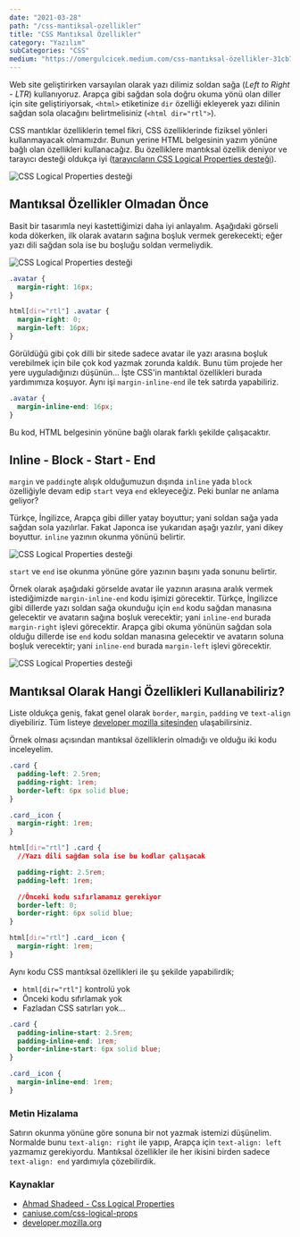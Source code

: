 ```yaml
---
date: "2021-03-28"
path: "/css-mantiksal-ozellikler"
title: "CSS Mantıksal Özellikler"
category: "Yazılım"
subCategories: "CSS"
medium: "https://omergulcicek.medium.com/css-mantıksal-özellikler-31cb73ea4473"
---
```


Web site geliştirirken varsayılan olarak yazı dilimiz soldan sağa (_Left to Right - LTR_) kullanıyoruz. Arapça gibi sağdan sola doğru okuma yönü olan diller için site geliştiriyorsak, `<html>` etiketinize `dir` özelliği ekleyerek yazı dilinin sağdan sola olacağını belirtmelisiniz (`<html dir="rtl">`).

CSS mantıklar özelliklerin temel fikri, CSS özelliklerinde fiziksel yönleri kullanmayacak olmamızdır. Bunun yerine HTML belgesinin yazım yönüne bağlı olan özellikleri kullanacağız. Bu özelliklere mantıksal özellik deniyor ve tarayıcı desteği oldukça iyi (<a href="https://caniuse.com/css-logical-props" target="_blank" rel="noreferrer noopener">tarayıcıların CSS Logical Properties desteği</a>).

![CSS Logical Properties desteği](/img/blog/2021-03-28/css-logical-properties.png)

## Mantıksal Özellikler Olmadan Önce

Basit bir tasarımla neyi kastettiğimizi daha iyi anlayalım. Aşağıdaki görseli koda dökerken, ilk olarak avatarın sağına boşluk vermek gerekecekti; eğer yazı dili sağdan sola ise bu boşluğu soldan vermeliydik.

![CSS Logical Properties desteği](/img/blog/2021-03-28/ltr-rtl.jpg)

```css
.avatar {
  margin-right: 16px;
}

html[dir="rtl"] .avatar {
  margin-right: 0;
  margin-left: 16px;
}
```

Görüldüğü gibi çok dilli bir sitede sadece avatar ile yazı arasına boşluk verebilmek için bile çok kod yazmak zorunda kaldık. Bunu tüm projede her yere uyguladığınızı düşünün... İşte CSS'in mantıktal özellikleri burada yardımımıza koşuyor. Aynı işi `margin-inline-end` ile tek satırda yapabiliriz.

```css
.avatar {
  margin-inline-end: 16px;
}
```

Bu kod, HTML belgesinin yönüne bağlı olarak farklı şekilde çalışacaktır.

## Inline - Block - Start - End

`margin` ve `padding`te alışık olduğumuzun dışında `inline` yada `block` özelliğiyle devam edip `start` veya `end` ekleyeceğiz. Peki bunlar ne anlama geliyor?

Türkçe, İngilizce, Arapça gibi diller yatay boyuttur; yani soldan sağa yada sağdan sola yazılırlar. Fakat Japonca ise yukarıdan aşağı yazılır, yani dikey boyuttur. `inline` yazının okunma yönünü belirtir.

![CSS Logical Properties desteği](/img/blog/2021-03-28/inline-block.jpg)

`start` ve `end` ise okunma yönüne göre yazının başını yada sonunu belirtir.

Örnek olarak aşağıdaki görselde avatar ile yazının arasına aralık vermek istediğimizde `margin-inline-end` kodu işimizi görecektir. Türkçe, İngilizce gibi dillerde yazı soldan sağa okunduğu için `end` kodu sağdan manasına gelecektir ve avatarın sağına boşluk verecektir; yani `inline-end` burada `margin-right` işlevi görecektir. Arapça gibi okuma yönünün sağdan sola olduğu dillerde ise `end` kodu soldan manasına gelecektir ve avatarın soluna boşluk verecektir; yani `inline-end` burada `margin-left` işlevi görecektir.

![CSS Logical Properties desteği](/img/blog/2021-03-28/margin-inline-end.jpg)

## Mantıksal Olarak Hangi Özellikleri Kullanabiliriz?

Liste oldukça geniş, fakat genel olarak `border`, `margin`, `padding` ve `text-align` diyebiliriz. Tüm listeye <a href="https://developer.mozilla.org/en-US/docs/Web/CSS/CSS_Logical_Properties#reference" target="_blank" rel="noreferrer noopener">developer mozilla sitesinden</a> ulaşabilirsiniz.

Örnek olması açısından mantıksal özelliklerin olmadığı ve olduğu iki kodu inceleyelim.

```css
.card {
  padding-left: 2.5rem;
  padding-right: 1rem;
  border-left: 6px solid blue;
}

.card__icon {
  margin-right: 1rem;
}

html[dir="rtl"] .card {
  //Yazı dili sağdan sola ise bu kodlar çalışacak

  padding-right: 2.5rem;
  padding-left: 1rem;

  //Önceki kodu sıfırlamamız gerekiyor
  border-left: 0;
  border-right: 6px solid blue;
}

html[dir="rtl"] .card__icon {
  margin-right: 1rem;
}
```

Aynı kodu CSS mantıksal özellikleri ile şu şekilde yapabilirdik;

- `html[dir="rtl"]` kontrolü yok
- Önceki kodu sıfırlamak yok
- Fazladan CSS satırları yok...

```css
.card {
  padding-inline-start: 2.5rem;
  padding-inline-end: 1rem;
  border-inline-start: 6px solid blue;
}

.card__icon {
  margin-inline-end: 1rem;
}
```

### Metin Hizalama

Satırın okunma yönüne göre sonuna bir not yazmak istemizi düşünelim. Normalde bunu `text-align: right` ile yapıp, Arapça için `text-align: left` yazmamız gerekiyordu. Mantıksal özellikler ile her ikisini birden sadece `text-align: end` yardımıyla çözebilirdik.

### Kaynaklar

- <a href="https://ishadeed.com/article/css-logical-properties/" target="_blank" rel="noreferrer noopener">Ahmad Shadeed - Css Logical Properties</a>
- <a href="https://caniuse.com/css-logical-props" target="_blank" rel="noreferrer noopener">caniuse.com/css-logical-props</a>
- <a href="https://developer.mozilla.org/en-US/docs/Web/CSS/CSS_Logical_Properties#reference" target="_blank" rel="noreferrer noopener">developer.mozilla.org</a>
